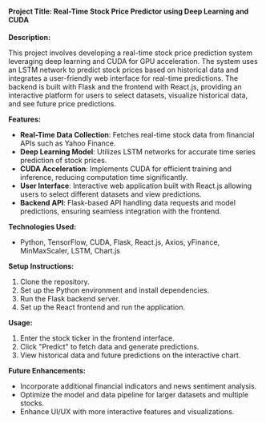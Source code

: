 #### Project Title: Real-Time Stock Price Predictor using Deep Learning and CUDA

**Description:**

This project involves developing a real-time stock price prediction system leveraging deep learning and CUDA for GPU acceleration. The system uses an LSTM network to predict stock prices based on historical data and integrates a user-friendly web interface for real-time predictions. The backend is built with Flask and the frontend with React.js, providing an interactive platform for users to select datasets, visualize historical data, and see future price predictions.

**Features:**
- **Real-Time Data Collection**: Fetches real-time stock data from financial APIs such as Yahoo Finance.
- **Deep Learning Model**: Utilizes LSTM networks for accurate time series prediction of stock prices.
- **CUDA Acceleration**: Implements CUDA for efficient training and inference, reducing computation time significantly.
- **User Interface**: Interactive web application built with React.js allowing users to select different datasets and view predictions.
- **Backend API**: Flask-based API handling data requests and model predictions, ensuring seamless integration with the frontend.

**Technologies Used:**
- Python, TensorFlow, CUDA, Flask, React.js, Axios, yFinance, MinMaxScaler, LSTM, Chart.js

**Setup Instructions:**
1. Clone the repository.
2. Set up the Python environment and install dependencies.
3. Run the Flask backend server.
4. Set up the React frontend and run the application.

**Usage:**
1. Enter the stock ticker in the frontend interface.
2. Click "Predict" to fetch data and generate predictions.
3. View historical data and future predictions on the interactive chart.

**Future Enhancements:**
- Incorporate additional financial indicators and news sentiment analysis.
- Optimize the model and data pipeline for larger datasets and multiple stocks.
- Enhance UI/UX with more interactive features and visualizations.
